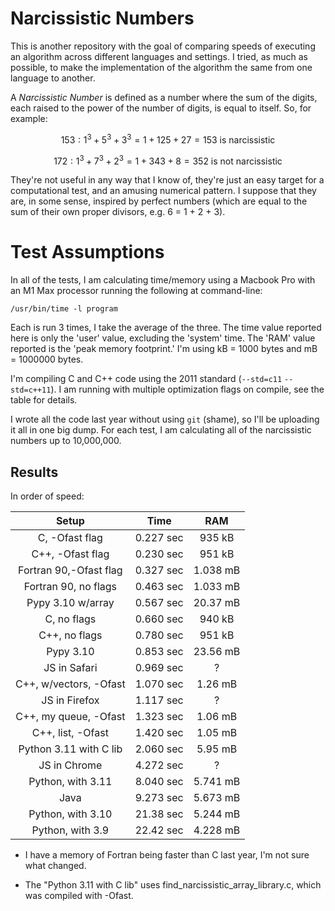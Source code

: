 # Narcissistic Numbers

This is another repository with the goal of comparing speeds of executing an algorithm across different languages and settings.  I tried, as much as possible, to make the implementation of the algorithm the same from one language to another.

A _Narcissistic Number_ is defined as a number where the sum of the digits, each raised to the power of the number of digits, is equal to itself.  So, for example:

$$153: 1^3 + 5^3 + 3^3 = 1 + 125 + 27 = 153\ \text{is narcissistic}$$

$$172: 1^3 + 7^3 + 2^3 = 1 + 343 + 8 = 352\ \text{is not narcissistic}$$

They're not useful in any way that I know of, they're just an easy target for a computational test, and an amusing numerical pattern.  I suppose that they are, in some sense, inspired by perfect numbers (which are equal to the sum of their own proper divisors, e.g. 6 = 1 + 2 + 3).

# Test Assumptions

In all of the tests, I am calculating time/memory using a Macbook Pro with an M1 Max processor running the following at command-line:

```/usr/bin/time -l program```

Each is run 3 times, I take the average of the three.  The time value reported here is only the 'user' value, excluding the 'system' time.  The 'RAM' value reported is the 'peak memory footprint.'  I'm using kB = 1000 bytes and mB = 1000000 bytes.

I'm compiling C and C++ code using the 2011 standard (`--std=c11` `--std=c++11`).  I am running with multiple optimization flags on compile, see the table for details.

I wrote all the code last year without using `git` (shame), so I'll be uploading it all in one big dump.  For each test, I am calculating all of the narcissistic numbers up to 10,000,000.

## Results

In order of speed:

|Setup                 |Time     |RAM     |
|:--------------------:|:-------:|:------:|
|C, -Ofast flag        |0.227 sec|935 kB  |
|C++, -Ofast flag      |0.230 sec|951 kB  |
|Fortran 90,-Ofast flag|0.327 sec|1.038 mB|
|Fortran 90, no flags  |0.463 sec|1.033 mB|
|Pypy 3.10 w/array     |0.567 sec|20.37 mB|
|C, no flags           |0.660 sec|940 kB  |
|C++, no flags         |0.780 sec|951 kB  |
|Pypy 3.10             |0.853 sec|23.56 mB|
|JS in Safari          |0.969 sec|?       |
|C++, w/vectors, -Ofast|1.070 sec|1.26 mB |
|JS in Firefox         |1.117 sec|?       |
|C++, my queue, -Ofast |1.323 sec|1.06 mB |
|C++, list, -Ofast     |1.420 sec|1.05 mB |
|Python 3.11 with C lib|2.060 sec|5.95 mB |
|JS in Chrome          |4.272 sec|?       |
|Python, with 3.11     |8.040 sec|5.741 mB|
|Java                  |9.273 sec|5.673 mB|
|Python, with 3.10     |21.38 sec|5.244 mB|
|Python, with 3.9      |22.42 sec|4.228 mB|

+ I have a memory of Fortran being faster than C last year, I'm not sure what changed.

+ The "Python 3.11 with C lib" uses find_narcissistic_array_library.c, which was compiled with -Ofast.
